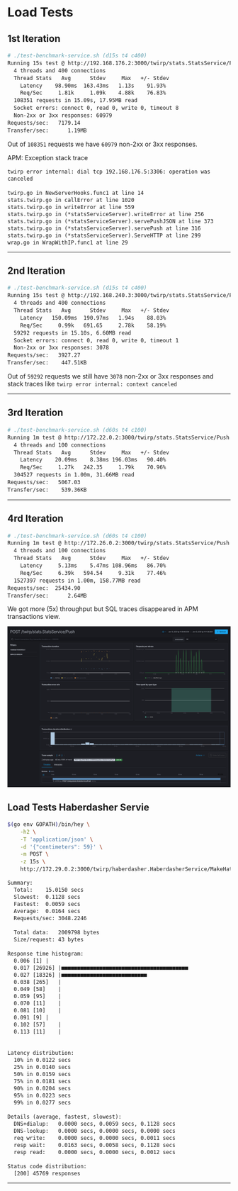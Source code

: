 # Load Tests

## 1st Iteration

```sh
# ./test-benchmark-service.sh (d15s t4 c400)
Running 15s test @ http://192.168.176.2:3000/twirp/stats.StatsService/Push
  4 threads and 400 connections
  Thread Stats   Avg      Stdev     Max   +/- Stdev
    Latency    98.90ms  163.43ms   1.13s    91.93%
    Req/Sec     1.81k     1.09k    4.88k    76.83%
  108351 requests in 15.09s, 17.95MB read
  Socket errors: connect 0, read 0, write 0, timeout 8
  Non-2xx or 3xx responses: 60979
Requests/sec:   7179.14
Transfer/sec:      1.19MB
```

Out of `108351` requests we have `60979` non-2xx or 3xx responses.

APM: Exception stack trace

```
twirp error internal: dial tcp 192.168.176.5:3306: operation was canceled

twirp.go in NewServerHooks.func1 at line 14
stats.twirp.go in callError at line 1020
stats.twirp.go in writeError at line 559
stats.twirp.go in (*statsServiceServer).writeError at line 256
stats.twirp.go in (*statsServiceServer).servePushJSON at line 373
stats.twirp.go in (*statsServiceServer).servePush at line 316
stats.twirp.go in (*statsServiceServer).ServeHTTP at line 299
wrap.go in WrapWithIP.func1 at line 29
```

---

## 2nd Iteration

```sh
# ./test-benchmark-service.sh (d15s t4 c400)
Running 15s test @ http://192.168.240.3:3000/twirp/stats.StatsService/Push
  4 threads and 400 connections
  Thread Stats   Avg      Stdev     Max   +/- Stdev
    Latency   150.09ms  190.97ms   1.94s    88.03%
    Req/Sec     0.99k   691.65     2.78k    58.19%
  59292 requests in 15.10s, 6.60MB read
  Socket errors: connect 0, read 0, write 0, timeout 1
  Non-2xx or 3xx responses: 3078
Requests/sec:   3927.27
Transfer/sec:    447.51KB
```

Out of `59292` requests we still have `3078` non-2xx or 3xx responses and stack traces like `twirp error internal: context canceled`

---

## 3rd Iteration

```sh
# ./test-benchmark-service.sh (d60s t4 c100)
Running 1m test @ http://172.22.0.2:3000/twirp/stats.StatsService/Push
  4 threads and 100 connections
  Thread Stats   Avg      Stdev     Max   +/- Stdev
    Latency    20.09ms    8.38ms 196.03ms   90.40%
    Req/Sec     1.27k   242.35     1.79k    70.96%
  304527 requests in 1.00m, 31.66MB read
Requests/sec:   5067.03
Transfer/sec:    539.36KB
```

---

## 4rd Iteration

```sh
# ./test-benchmark-service.sh (d60s t4 c100)
Running 1m test @ http://172.26.0.2:3000/twirp/stats.StatsService/Push
  4 threads and 100 connections
  Thread Stats   Avg      Stdev     Max   +/- Stdev
    Latency     5.13ms    5.47ms 108.96ms   86.70%
    Req/Sec     6.39k   594.54     9.31k    77.46%
  1527397 requests in 1.00m, 158.77MB read
Requests/sec:  25434.90
Transfer/sec:      2.64MB
```

We got more (5x) throughput but SQL traces disappeared in APM transactions view.

![stats service load test](images/StatsService-Push-Transactions.png)

## Load Tests Haberdasher Servie

```sh
$(go env GOPATH)/bin/hey \
	-h2 \
	-T 'application/json' \
	-d '{"centimeters": 59}' \
	-m POST \
	-z 15s \
	http://172.29.0.2:3000/twirp/haberdasher.HaberdasherService/MakeHat
```

```text
Summary:
  Total:	15.0150 secs
  Slowest:	0.1128 secs
  Fastest:	0.0059 secs
  Average:	0.0164 secs
  Requests/sec:	3048.2246
  
  Total data:	2009798 bytes
  Size/request:	43 bytes

Response time histogram:
  0.006 [1]	|
  0.017 [26926]	|■■■■■■■■■■■■■■■■■■■■■■■■■■■■■■■■■■■■■■■■
  0.027 [18326]	|■■■■■■■■■■■■■■■■■■■■■■■■■■■
  0.038 [265]	|
  0.049 [58]	|
  0.059 [95]	|
  0.070 [11]	|
  0.081 [10]	|
  0.091 [9]	|
  0.102 [57]	|
  0.113 [11]	|


Latency distribution:
  10% in 0.0122 secs
  25% in 0.0140 secs
  50% in 0.0159 secs
  75% in 0.0181 secs
  90% in 0.0204 secs
  95% in 0.0223 secs
  99% in 0.0277 secs

Details (average, fastest, slowest):
  DNS+dialup:	0.0000 secs, 0.0059 secs, 0.1128 secs
  DNS-lookup:	0.0000 secs, 0.0000 secs, 0.0000 secs
  req write:	0.0000 secs, 0.0000 secs, 0.0011 secs
  resp wait:	0.0163 secs, 0.0058 secs, 0.1128 secs
  resp read:	0.0000 secs, 0.0000 secs, 0.0012 secs

Status code distribution:
  [200]	45769 responses
```

----
